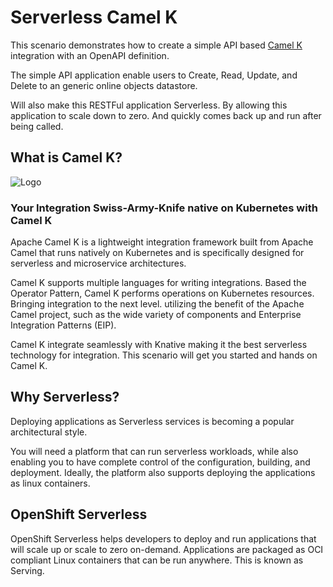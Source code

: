 # Serverless Camel K

This scenario demonstrates how to create a simple API based [Camel K](https://camel.apache.org/camel-k/latest/index.html) integration with an OpenAPI definition.

The simple API application enable users to Create, Read, Update, and Delete to an generic online objects datastore.

Will also make this RESTFul application Serverless. By allowing this application to scale down to zero. And quickly comes back up and run after being called.


## What is Camel K?

![Logo](https://www.nicolaferraro.me/images/post-logo-apache-camel-d.png)

### Your Integration Swiss-Army-Knife native on Kubernetes with Camel K

Apache Camel K is a lightweight integration framework built from Apache Camel that runs natively on Kubernetes and is specifically designed for serverless and microservice architectures.

Camel K supports multiple languages for writing integrations. Based the Operator Pattern, Camel K performs operations on Kubernetes resources. Bringing integration to the next level. utilizing the benefit of the Apache Camel project, such as the wide variety of components and Enterprise Integration Patterns (EIP).

Camel K integrate seamlessly with Knative making it the best serverless technology for integration. This scenario will get you started and hands on Camel K.

## Why Serverless?
Deploying applications as Serverless services is becoming a popular architectural style.

You will need a  platform that can run serverless workloads, while also enabling you to have complete control of the configuration, building, and deployment. Ideally, the platform also supports deploying the applications as linux containers.

##  OpenShift Serverless

OpenShift Serverless helps developers to deploy and run applications that will scale up or scale to zero on-demand. Applications are packaged as OCI compliant Linux containers that can be run anywhere. This is known as Serving.
